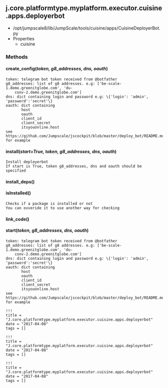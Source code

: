 <!-- toc -->
## j.core.platformtype.myplatform.executor.cuisine.apps.deployerbot

- /opt/jumpscale8/lib/JumpScale/tools/cuisine/apps/CuisineDeployerBot.py
- Properties
    - cuisine

### Methods

#### create_config(*token, g8_addresses, dns, oauth*) 

```
token: telegram bot token received from @botfather
g8_addresses: list of g8 addresses. e.g: ['be-scale-1.demo.greenitglobe.com', 'du-
    conv-2.demo.greenitglobe.com']
dns: dict containing login and password e.g: \{'login': 'admin', 'password':'secret'\}
oauth: dict containing
       host
       oauth
       client_id
       client_secret
       itsyouonline.host
see https://github.com/Jumpscale/jscockpit/blob/master/deploy_bot/README.md for example

```

#### install(*start=True, token, g8_addresses, dns, oauth*) 

```
Install deployerbot
If start is True, token g8_addresses, dns and oauth should be specified

```

#### install_deps() 

#### isInstalled() 

```
Checks if a package is installed or not
You can ovveride it to use another way for checking

```

#### link_code() 

#### start(*token, g8_addresses, dns, oauth*) 

```
token: telegram bot token received from @botfather
g8_addresses: list of g8 addresses. e.g: ['be-scale-1.demo.greenitglobe.com', 'du-
    conv-2.demo.greenitglobe.com']
dns: dict containing login and password e.g: \{'login': 'admin', 'password':'secret'\}
oauth: dict containing
       host
       oauth
       client_id
       client_secret
       itsyouonline.host
see https://github.com/Jumpscale/jscockpit/blob/master/deploy_bot/README.md for example

```


```
!!!
title = "J.core.platformtype.myplatform.executor.cuisine.apps.deployerbot"
date = "2017-04-08"
tags = []
```

```
!!!
title = "J.core.platformtype.myplatform.executor.cuisine.apps.deployerbot"
date = "2017-04-08"
tags = []
```

```
!!!
title = "J.core.platformtype.myplatform.executor.cuisine.apps.deployerbot"
date = "2017-04-08"
tags = []
```
